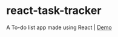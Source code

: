 # react-task-tracker
A To-do list app made using React | [Demo](https://enigma-cloud.github.io/react-task-tracker/)
